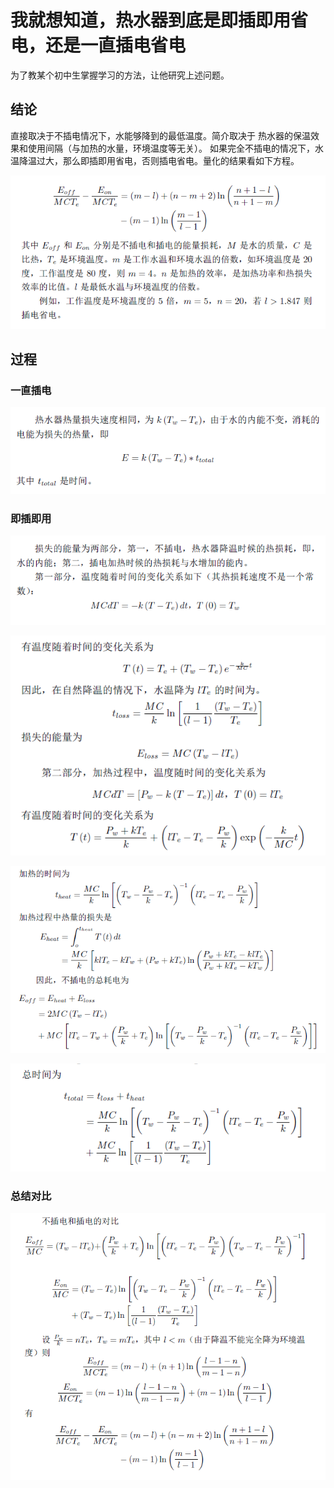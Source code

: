 # 我就想知道，热水器到底是即插即用省电，还是一直插电省电

为了教某个初中生掌握学习的方法，让他研究上述问题。

## 结论 
直接取决于不插电情况下，水能够降到的最低温度。简介取决于
热水器的保温效果和使用间隔（与加热的水量，环境温度等无关）。
如果完全不插电的情况下，水温降温过大，那么即插即用省电，否则插电省电。量化的结果看如下方程。

 ![1](https://github.com/zhouchichun/heater/blob/master/1.png)



## 过程

### 一直插电


 ![2](https://github.com/zhouchichun/heater/blob/master/2.png)

 ### 即插即用


 ![3](https://github.com/zhouchichun/heater/blob/master/3.png)

  
  ![4](https://github.com/zhouchichun/heater/blob/master/4.png)

 ![5](https://github.com/zhouchichun/heater/blob/master/5.png)

  
  ![6](https://github.com/zhouchichun/heater/blob/master/6.png)

  
  ### 总结对比
  
 ![7](https://github.com/zhouchichun/heater/blob/master/7.png)

